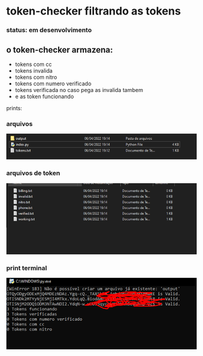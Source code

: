 <h1>token-checker filtrando as tokens</h1>

### status: em desenvolvimento


## o token-checker armazena:

+ tokens com cc
+ tokens invalida
+ tokens com nitro
+ tokens com numero verificado
+ tokens verificada no caso pega as invalida tambem
+ e as token funcionando

prints:

### arquivos

<img src="./img/files.png">

### arquivos de token

<img src="./img/files-tokens.png">

### print terminal

<img src="./img/tokens.png">
